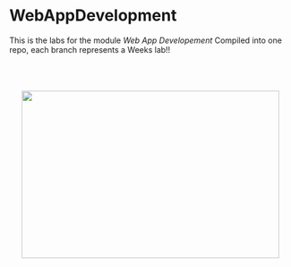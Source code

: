 # WebAppDevelopment

This is the labs for the module *Web App Developement* Compiled into one repo, each branch represents a Weeks lab!!
<br/><br/><br/><br/>
<p align="center">
  <img width="460" height="300" src="https://media1.giphy.com/media/dwmNhd5H7YAz6/giphy.gif?cid=ecf05e473vc2xcdxxzmsfbgzhar382ub4w7rxqytjgy1pnr3&rid=giphy.gif&ct=g">
</p>
